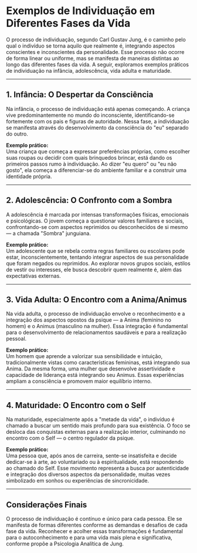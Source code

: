 
# Exemplos de Individuação em Diferentes Fases da Vida

O processo de individuação, segundo Carl Gustav Jung, é o caminho pelo qual o indivíduo se torna aquilo que realmente é, integrando aspectos conscientes e inconscientes da personalidade. Esse processo não ocorre de forma linear ou uniforme, mas se manifesta de maneiras distintas ao longo das diferentes fases da vida. A seguir, exploramos exemplos práticos de individuação na infância, adolescência, vida adulta e maturidade.

---

## 1. Infância: O Despertar da Consciência

Na infância, o processo de individuação está apenas começando. A criança vive predominantemente no mundo do inconsciente, identificando-se fortemente com os pais e figuras de autoridade. Nessa fase, a individuação se manifesta através do desenvolvimento da consciência do "eu" separado do outro.

**Exemplo prático:**  
Uma criança que começa a expressar preferências próprias, como escolher suas roupas ou decidir com quais brinquedos brincar, está dando os primeiros passos rumo à individuação. Ao dizer "eu quero" ou "eu não gosto", ela começa a diferenciar-se do ambiente familiar e a construir uma identidade própria.

---

## 2. Adolescência: O Confronto com a Sombra

A adolescência é marcada por intensas transformações físicas, emocionais e psicológicas. O jovem começa a questionar valores familiares e sociais, confrontando-se com aspectos reprimidos ou desconhecidos de si mesmo — a chamada "Sombra" junguiana.

**Exemplo prático:**  
Um adolescente que se rebela contra regras familiares ou escolares pode estar, inconscientemente, tentando integrar aspectos de sua personalidade que foram negados ou reprimidos. Ao explorar novos grupos sociais, estilos de vestir ou interesses, ele busca descobrir quem realmente é, além das expectativas externas.

---

## 3. Vida Adulta: O Encontro com a Anima/Animus

Na vida adulta, o processo de individuação envolve o reconhecimento e a integração dos aspectos opostos da psique — a Anima (feminino no homem) e o Animus (masculino na mulher). Essa integração é fundamental para o desenvolvimento de relacionamentos saudáveis e para a realização pessoal.

**Exemplo prático:**  
Um homem que aprende a valorizar sua sensibilidade e intuição, tradicionalmente vistas como características femininas, está integrando sua Anima. Da mesma forma, uma mulher que desenvolve assertividade e capacidade de liderança está integrando seu Animus. Essas experiências ampliam a consciência e promovem maior equilíbrio interno.

---

## 4. Maturidade: O Encontro com o Self

Na maturidade, especialmente após a "metade da vida", o indivíduo é chamado a buscar um sentido mais profundo para sua existência. O foco se desloca das conquistas externas para a realização interior, culminando no encontro com o Self — o centro regulador da psique.

**Exemplo prático:**  
Uma pessoa que, após anos de carreira, sente-se insatisfeita e decide dedicar-se à arte, ao voluntariado ou à espiritualidade, está respondendo ao chamado do Self. Esse movimento representa a busca por autenticidade e integração dos diversos aspectos da personalidade, muitas vezes simbolizado em sonhos ou experiências de sincronicidade.

---

## Considerações Finais

O processo de individuação é contínuo e único para cada pessoa. Ele se manifesta de formas diferentes conforme as demandas e desafios de cada fase da vida. Reconhecer e acolher essas transformações é fundamental para o autoconhecimento e para uma vida mais plena e significativa, conforme propõe a Psicologia Analítica de Jung.
```
